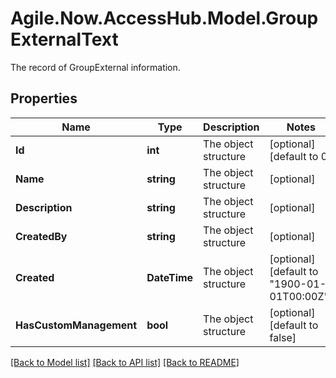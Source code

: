 # Agile.Now.AccessHub.Model.GroupExternalText
The record of GroupExternal information.

## Properties

Name | Type | Description | Notes
------------ | ------------- | ------------- | -------------
**Id** | **int** | The  object structure | [optional] [default to 0]
**Name** | **string** | The  object structure | [optional] 
**Description** | **string** | The  object structure | [optional] 
**CreatedBy** | **string** | The  object structure | [optional] 
**Created** | **DateTime** | The  object structure | [optional] [default to "1900-01-01T00:00Z"]
**HasCustomManagement** | **bool** | The  object structure | [optional] [default to false]

[[Back to Model list]](../../README.md#documentation-for-models) [[Back to API list]](../../README.md#documentation-for-api-endpoints) [[Back to README]](../../README.md)


